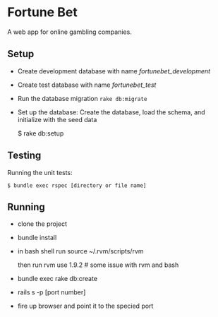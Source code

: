 # Fortune Bet

A web app for online gambling companies.

## Setup
* Create development database with name <i>fortunebet_development</i>

* Create test database with name <i>fortunebet_test</i>

* Run the database migration `rake db:migrate`

* Set up the database:
  Create the database, load the schema, and initialize with the seed data

	$ rake db:setup

## Testing
Running the unit tests:

	$ bundle exec rspec [directory or file name]

## Running
- clone the project
- bundle install
- in bash shell run
    source ~/.rvm/scripts/rvm

    then run rvm use 1.9.2  # some issue with rvm and bash

- bundle exec rake db:create

- rails s -p [port number]

- fire up browser and point it to the specied port
